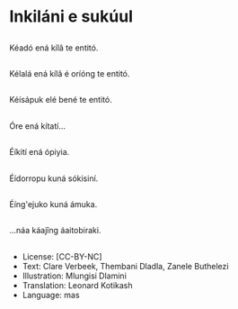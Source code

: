 # Inkiláni e sukúul

##
Kéadó ená kílâ te entitó.

##
Kélalá ená kílâ é oríóng
te entitó.

##
Kéísápuk elé bené te
entitó.

##
Óre ená kítatí...

##
Éíkití ená ópiyia.

##
Éídorropu kuná sókisiní.

##
Éíng'ejuko kuná ámuka.

##
...náa káajîng
áaitobiraki.

##
* License: [CC-BY-NC]
* Text: Clare Verbeek, Thembani Dladla, Zanele Buthelezi
* Illustration: Mlungisi Dlamini
* Translation: Leonard Kotikash
* Language: mas
